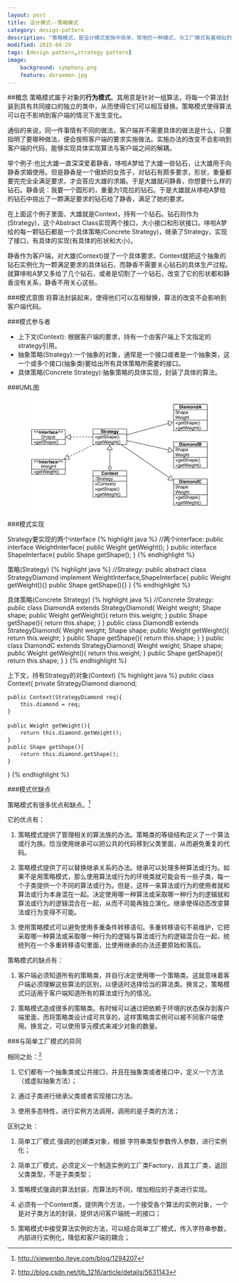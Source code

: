 ```yaml
---
layout: post
title: 设计模式--策略模式
category: design-pattern
description: "策略模式，是设计模式家族中简单，常用的一种模式，与工厂模式有着相似的一面"
modified: 2015-04-29
tags: [design pattern,strategy pattern]
image:
    background: symphony.png
    feature: doraemon.jpg
---
```


[^1]: <http://xiewenbo.iteye.com/blog/1294207>
[^2]: <http://blog.csdn.net/tjb_1216/article/details/5631143>


##概念
策略模式属于对象的**行为模式**。其用意是针对一组算法，将每一个算法封装到具有共同接口的独立的类中，从而使得它们可以相互替换。策略模式使得算法可以在不影响到客户端的情况下发生变化。

通俗的来说，同一件事情有不同的做法，客户端并不需要具体的做法是什么，只要指明了要哪种做法，便会按照客户端的要求实施做法。实施办法的改变不会影响到客户端的代码，能够实现具体实现算法与客户端之间的解耦。

举个例子:也比大雄一直深深爱着静香，哆啦A梦给了大雄一些钻石，让大雄用于向静香求婚使用。但是静香是一个傲娇的女孩子，对钻石有颇多要求，形状，重量都要完完全全满足要求，才会答应大雄的求婚。于是大雄就问静香，你想要什么样的钻石。静香说：我要一个圆形的，重量为1克拉的钻石。于是大雄就从哆啦A梦给的钻石中挑出了一颗满足要求的钻石给了静香，满足了她的要求。

在上面这个例子里面，大雄就是Context，持有一个钻石。钻石则作为(Strategy)，这个Abstract Class实现两个接口，大小接口和形状接口。哆啦A梦给的每一颗钻石都是一个具体策略(Concrete Strategy)，继承了Strategy，实现了接口，有具体的实现(有具体的形状和大小)。

静香作为客户端，对大雄(Context)提了一个具体要求，Context就把这个抽象的钻石实例化为一颗满足要求的具体钻石，而静香不需要关心钻石的具体生产过程。就算哆啦A梦又多给了几个钻石，或者是切割了一个钻石，改变了它的形状都和静香没有关系，静香不用关心这些。

###模式意图
将算法封装起来，使得他们可以互相替换，算法的改变不会影响到客户端代码。

###模式参与者

* 上下文(Context): 根据客户端的要求，持有一个由客户端上下文指定的strategy引用。
* 抽象策略(Strategy):一个抽象的对象，通常是一个接口或者是一个抽象类，这一个或多个接口(抽象类)要给出所有具体策略所需要的接口。
* 具体策略(Concrete Strategy):抽象策略的具体实现，封装了具体的算法。

###UML图

<figure>
	<a href="https://raw.githubusercontent.com/lonelyswan/lonelyswan.github.io/master/images/strategy-pattern.jpg"><img src="https://raw.githubusercontent.com/lonelyswan/lonelyswan.github.io/master/images/strategy-pattern.jpg" alt="center"></a>
</figure>

###模式实现

Strategy要实现的两个interface
{% highlight java %}
//两个interface:
public interface WeightInterface{
	public Weight getWeight();
}
public interface ShapeInterface{
	public Shape getShape();
}
{% endhighlight %}

策略(Strategy)
{% highlight java %}
//Strategy:
public abstract class StrategyDiamond implement WeightInterface,ShapeInterface{
	public Weight getWeight(){}
	public Shape getShape(){}
}
{% endhighlight %}

具体策略(Concrete Strategy)
{% highlight java %}
//Concrete Strategy:
public class DiamondA extends StrategyDiamond{
	Weight weight;
	Shape shape;
	public Weight getWeight(){
		return this.weight;
	}
	public Shape getShape(){
		return this.shape;
	}
}
public class DiamondB extends StrategyDiamond{
	Weight weight;
	Shape shape;
	public Weight getWeight(){
		return this.weight;
	}
	public Shape getShape(){
		return this.shape;
	}
}
public class DiamondC extends StrategyDiamond{
	Weight weight;
	Shape shape;
	public Weight getWeight(){
		return this.weight;
	}
	public Shape getShape(){
		return this.shape;
	}
}
{% endhighlight %}

上下文，持有Strategy的对象(Context)
{% highlight java %}
public class Context{
	private StrategyDiamond diamond;

	public Context(StrategyDiamond req){
		this.diamond = req;
	}

	public Weight getWeight(){
		return this.diamond.getWeight();
	} 
	public Shape getShape(){
		return this.diamond.getShape();
	} 
}
{% endhighlight %}

###模式优缺点

策略模式有很多优点和缺点。[^1]

它的优点有： 

1. 策略模式提供了管理相关的算法族的办法。策略类的等级结构定义了一个算法或行为族。恰当使用继承可以把公共的代码移到父类里面，从而避免重复的代码。 

2. 策略模式提供了可以替换继承关系的办法。继承可以处理多种算法或行为。如果不是用策略模式，那么使用算法或行为的环境类就可能会有一些子类，每一个子类提供一个不同的算法或行为。但是，这样一来算法或行为的使用者就和算法或行为本身混在一起。决定使用哪一种算法或采取哪一种行为的逻辑就和算法或行为的逻辑混合在一起，从而不可能再独立演化。继承使得动态改变算法或行为变得不可能。 

3. 使用策略模式可以避免使用多重条件转移语句。多重转移语句不易维护，它把采取哪一种算法或采取哪一种行为的逻辑与算法或行为的逻辑混合在一起，统统列在一个多重转移语句里面，比使用继承的办法还要原始和落后。

策略模式的缺点有：

1. 客户端必须知道所有的策略类，并自行决定使用哪一个策略类。这就意味着客户端必须理解这些算法的区别，以便适时选择恰当的算法类。换言之，策略模式只适用于客户端知道所有的算法或行为的情况。 

2. 策略模式造成很多的策略类。有时候可以通过把依赖于环境的状态保存到客户端里面，而将策略类设计成可共享的，这样策略类实例可以被不同客户端使用。换言之，可以使用享元模式来减少对象的数量。 


###与简单工厂模式的异同

相同之处：[^2]

1. 它们都有一个抽象类或公共接口，并且在抽象类或者接口中，定义一个方法（或虚拟抽象方法）；

2. 通过子类进行继承父类或者实现接口方法。

3. 使用多态特性，进行实例方法调用，调用的是子类的方法；

 
区别之处：

1. 简单工厂模式 强调的创建类对象，根据 字符串类型参数传入参数，进行实例化；

2. 简单工厂模式，必须定义一个制造实例的工厂类Factory，且其工厂类，返回父类类型，不是子类类型；

3. 策略模式强调的算法封装，而算法的不同，增加相应的子类进行实现。

4. 必须有一个Content类，提供两个方法，一个接受各个算法的实例对象，一个是对子类方法的封装，提供访问客户端统一的接口；

5. 策略模式中接受算法实例的方法，可以结合简单工厂模式，传入字符串参数，内部进行实例化，降低和客户端的耦合；



